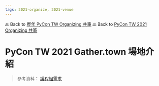 ```yaml
---
tags: 2021-organize, 2021-venue
---
```


🔙 Back to [歷年 PyCon TW Organizing 共筆](/ryPr7SFyP/%2FHM5mHCFKQCu7-W5ea8ITcw%3Fview)
🔙 Back to [PyCon TW 2021 Organizing 共筆](/Wb9vQrfJQk-5tPoPR23hwA)

# PyCon TW 2021 Gather.town 場地介紹

> 參考資料：
> [議程組需求](https://hackmd.io/6EMC_Er4TsCCwPNtosrz6w)
